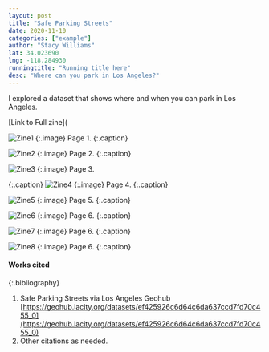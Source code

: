 ```yaml
---
layout: post
title: "Safe Parking Streets"
date: 2020-11-10
categories: ["example"]
author: "Stacy Williams"
lat: 34.023690
lng: -118.284930
runningtitle: "Running title here"
desc: "Where can you park in Los Angeles?"
---
```

I explored a dataset that shows where and when you can park in Los Angeles. 

[Link to Full zine](

![Zine1](images/safeparking1.png)
   {:.image}
Page 1.
   {:.caption}
 
![Zine2](images/safeparking2.png)
   {:.image}
 Page 2.
   {:.caption}
   
   ![Zine3](images/safeparking3.png)
   {:.image}
Page 3.

   {:.caption}
 ![Zine4](images/safeparking4.png)
   {:.image}
Page 4.
   {:.caption}
   
 ![Zine5](images/safeparking5.png)
   {:.image}
Page 5.
   {:.caption}
   
 ![Zine6](images/safeparking6.png)
   {:.image}
Page 6.
   {:.caption}
   
  ![Zine7](images/safeparking7.png)
   {:.image}
Page 6.
   {:.caption}
   
  ![Zine8](images/safeparking8.png)
   {:.image}
Page 6.
   {:.caption}
 


#### Works cited

{:.bibliography}
1. Safe Parking Streets via Los Angeles Geohub [https://geohub.lacity.org/datasets/ef425926c6d64c6da637ccd7fd70c455_0](https://geohub.lacity.org/datasets/ef425926c6d64c6da637ccd7fd70c455_0)
2. Other citations as needed.

